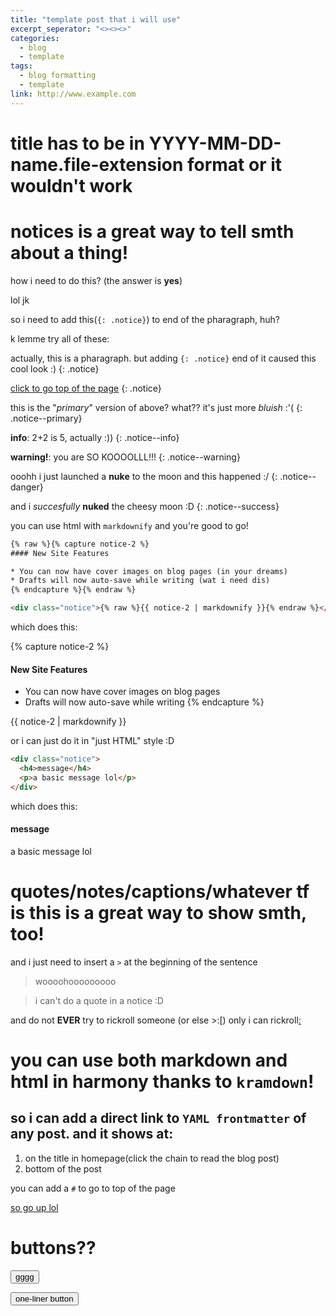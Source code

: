 ```yaml
---
title: "template post that i will use"
excerpt_seperator: "<><><>"
categories:
  - blog
  - template
tags:
  - blog formatting
  - template
link: http://www.example.com
---
```

# title has to be in **YYYY-MM-DD-name.file-extension** format or it wouldn't work

# notices is a great way to tell smth about a thing!

how i need to do this? (the answer is **yes**)

lol jk

so i need to add this(`{: .notice}`) to end of the pharagraph, huh?

k lemme try all of these:

actually, this is a pharagraph. but adding `{: .notice}` end of it caused this cool look :)
{: .notice}

[click to go top of the page](#)
{: .notice}

this is the "*primary*" version of above? what?? it's just more *bluish* :'(
{: .notice--primary}

**info**: 2+2 is 5, actually :))
{: .notice--info}

**warning!**: you are SO KOOOOLLL!!!
{: .notice--warning}

ooohh i just launched a **nuke** to the moon and this happened :/
{: .notice--danger}

and i *succesfully* **nuked** the cheesy moon :D
{: .notice--success}

you can use html with `markdownify` and you're good to go!

```html
{% raw %}{% capture notice-2 %}
#### New Site Features

* You can now have cover images on blog pages (in your dreams)
* Drafts will now auto-save while writing (wat i need dis)
{% endcapture %}{% endraw %}

<div class="notice">{% raw %}{{ notice-2 | markdownify }}{% endraw %}</div>
```

which does this:

{% capture notice-2 %}
#### New Site Features

* You can now have cover images on blog pages
* Drafts will now auto-save while writing
{% endcapture %}

<div class="notice">
  {{ notice-2 | markdownify }}
</div>

or i can just do it in "just HTML" style :D

```html
<div class="notice">
  <h4>message</h4>
  <p>a basic message lol</p>
</div>
```

which does this:

<div class="notice">
  <h4>message</h4>
  <p>a basic message lol</p>
</div>

# quotes/notes/captions/whatever tf is this is a **great way** to show smth, too!

and i just need to insert a `>` at the beginning of the sentence

> woooohooooooooo

> i can't do a quote in a notice :D

and do not **EVER** try to rickroll someone (or else >:[)
only i can rickroll[:](https://www.google.com/url?sa=t&source=web&rct=j&opi=89978449&url=https://www.youtube.com/watch%3Fv%3DdQw4w9WgXcQ&ved=2ahUKEwifouzLptaGAxUUDHkGHTISBzQQ78AJegQIHBAB&usg=AOvVaw0aHtehaphMhOCAkCydRLZU)

# you can use both markdown and html in harmony thanks to `kramdown`!

## so i can add a direct link to `YAML frontmatter` of any post. and it shows at:
  1. on the title in homepage(click the chain to read the blog post)
  2. bottom of the post

you can add a `#` to go to top of the page

[so go up lol](#)

# buttons??
<button onclick="myFunction()">gggg</button>

<script>
function myFunction() {
  alert(":[");
}
</script>


<button onclick="alert(im an button that gives alert box to do smth. im also written in just 1 line of code! ^v^)">one-liner button</button>
